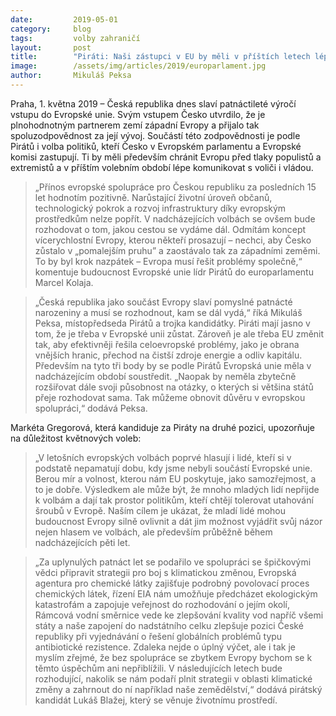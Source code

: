 ```yaml
---
date:         2019-05-01
category:     blog
tags:         volby zahraničí
layout:       post
title:        "Piráti: Naši zástupci v EU by měli v příštích letech lépe komunikovat s voliči i vládou"
image:        /assets/img/articles/2019/europarlament.jpg
author:       Mikuláš Peksa
---
```


Praha, 1. května 2019 – Česká republika dnes slaví patnáctileté výročí vstupu do Evropské unie. Svým vstupem Česko utvrdilo, že je plnohodnotným partnerem zemí západní Evropy a přijalo tak spoluzodpovědnost za její vývoj. Součástí této zodpovědnosti je podle Pirátů i volba politiků, kteří Česko v Evropském parlamentu a Evropské komisi zastupují. Ti by měli především chránit Evropu před tlaky populistů a extremistů a v příštím volebním období lépe komunikovat s voliči i vládou.

> „Přínos evropské spolupráce pro Českou republiku za posledních 15 let hodnotím pozitivně. Narůstající životní úroveň občanů, technologický pokrok a rozvoj infrastruktury díky evropským prostředkům nelze popřít. V nadcházejících volbách se ovšem bude rozhodovat o tom, jakou cestou se vydáme dál. Odmítám koncept vícerychlostní Evropy, kterou někteří prosazují – nechci, aby Česko zůstalo v „pomalejším pruhu” a zaostávalo tak za západními zeměmi. To by byl krok nazpátek – Evropa musí řešit problémy společně,“ komentuje budoucnost Evropské unie lídr Pirátů do europarlamentu Marcel Kolaja.

> „Česká republika jako součást Evropy slaví pomyslné patnácté narozeniny a musí se rozhodnout, kam se dál vydá,“ říká Mikuláš Peksa, místopředseda Pirátů a trojka kandidátky. Piráti mají jasno v tom, že je třeba v Evropské unii zůstat. Zároveň je ale třeba EU změnit tak, aby efektivněji řešila celoevropské problémy, jako je obrana vnějších hranic, přechod na čistší zdroje energie a odliv kapitálu. Především na tyto tři body by se podle Pirátů Evropská unie měla v nadcházejícím období soustředit. „Naopak by neměla zbytečně rozšiřovat dále svoji působnost na otázky, o kterých si většina států přeje rozhodovat sama. Tak můžeme obnovit důvěru v evropskou spolupráci,“ dodává Peksa.

Markéta Gregorová, která kandiduje za Piráty na druhé pozici, upozorňuje na důležitost květnových voleb: 

> „V letošních evropských volbách poprvé hlasují i lidé, kteří si v podstatě nepamatují dobu, kdy jsme nebyli součástí Evropské unie. Berou mír a volnost, kterou nám EU poskytuje, jako samozřejmost, a to je dobře. Výsledkem ale může být, že mnoho mladých lidí nepřijde k volbám a dají tak prostor politikům, kteří chtějí tolerovat utahování šroubů v Evropě. Naším cílem je ukázat, že mladí lidé mohou budoucnost Evropy silně ovlivnit a dát jim možnost vyjádřit svůj názor nejen hlasem ve volbách, ale především průběžně během nadcházejících pěti let.

> „Za uplynulých patnáct let se podařilo ve spolupráci se špičkovými vědci připravit strategii pro boj s klimatickou změnou, Evropská agentura pro chemické látky zajišťuje podrobný povolovací proces chemických látek, řízení EIA nám umožňuje předcházet ekologickým katastrofám a zapojuje veřejnost do rozhodování o jejím okolí, Rámcová vodní směrnice vede ke zlepšování kvality vod napříč všemi státy a naše zapojení do nadstátního celku zlepšuje pozici České republiky při vyjednávání o řešení globálních problémů typu antibiotické rezistence. Zdaleka nejde o úplný výčet, ale i tak je myslím zřejmé, že bez spolupráce se zbytkem Evropy bychom se k těmto úspěchům ani nepřiblížili. V následujících letech bude rozhodující, nakolik se nám podaří plnit strategii v oblasti klimatické změny a zahrnout do ní například naše zemědělství,“ dodává pirátský kandidát Lukáš Blažej, který se věnuje životnímu prostředí. 
